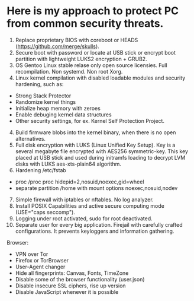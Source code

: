 # Here is my approach to protect PC from common security threats.
1. Replace proprietary BIOS with coreboot or HEADS (https://github.com/merge/skulls).
2. Secure boot with password or locate at USB stick or encrypt boot partition with lightweight LUKS2 encryption + GRUB2.
2. OS Gentoo Linux stable relase only open source licensies. Full recompilation. Non systemd. Non root Xorg.
3. Linux kernel compilation with disabled loadable modules and security hardening, such as:
- Strong Stack Protector
- Randomize kernel things
- Initialize heap memory with zeroes
- Enable debuging kernel data structures
- Other security settings, for ex. Kernel Self Protection Project.
4. Build firmware blobs into the kernel binary, when there is no open alternatives.
5. Full disk encryption with LUKS (Linux Unified Key Setup). Key is a several megabyte file encrypted with AES256 symmetric-key. This key placed at USB stick and used during initramfs loading to decrypt LVM disks with LUKS aes-xts-plain64 algorithm.
6. Hardening /etc/fstab
- proc /proc proc hidepid=2,nosuid,noexec,gid=wheel
- separate partition /home with mount options noexec,nosuid,nodev
7. Simple firewall with iptables or nftables. No log analyzer.
8. Install POSIX Capabilities and active secure computing mode (USE="caps seccomp").
9. Logging under root activated, sudo for root deactivated.
10. Separate user for every big application. Firejail with carefully crafted configurations. It prevents keyloggers and information gathering.

Browser:
- VPN over Tor
- Firefox or TorBrowser
- User-Agent changer
- Hide all fingerprints: Canvas, Fonts, TimeZone
- Disable some of the browser functionality (user.json)
- Disable insecure SSL ciphers, rise up version
- Disable JavaScript whenever it is possible
